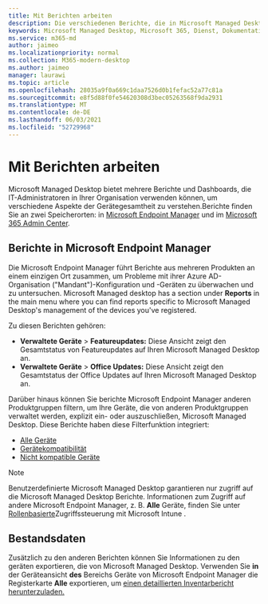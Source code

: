 ```yaml
---
title: Mit Berichten arbeiten
description: Die verschiedenen Berichte, die in Microsoft Managed Desktop
keywords: Microsoft Managed Desktop, Microsoft 365, Dienst, Dokumentation
ms.service: m365-md
author: jaimeo
ms.localizationpriority: normal
ms.collection: M365-modern-desktop
ms.author: jaimeo
manager: laurawi
ms.topic: article
ms.openlocfilehash: 28035a9f0a669c1daa7526d0b1fefac52a77c81a
ms.sourcegitcommit: e8f5d88f0fe54620308d3bec05263568f9da2931
ms.translationtype: MT
ms.contentlocale: de-DE
ms.lasthandoff: 06/03/2021
ms.locfileid: "52729968"
---
```

# <a name="work-with-reports"></a>Mit Berichten arbeiten

Microsoft Managed Desktop bietet mehrere Berichte und Dashboards, die IT-Administratoren in Ihrer Organisation verwenden können, um verschiedene Aspekte der Gerätegesamtheit zu verstehen.Berichte finden Sie an zwei Speicherorten: in [Microsoft Endpoint Manager](https://endpoint.microsoft.com) und im [Microsoft 365 Admin Center](https://admin.microsoft.com/adminportal/home?previewoff=false#/microsoftmanageddesktop). 

## <a name="reports-in-microsoft-endpoint-manager"></a>Berichte in Microsoft Endpoint Manager

Die Microsoft Endpoint Manager führt Berichte aus mehreren Produkten an einem einzigen Ort zusammen, um Probleme mit ihrer Azure AD-Organisation ("Mandant")-Konfiguration und -Geräten zu überwachen und zu untersuchen. Microsoft Managed desktop has a section under **Reports** in the main menu where you can find reports specific to Microsoft Managed Desktop's management of the devices you've registered.

Zu diesen Berichten gehören:
- **Verwaltete Geräte**  >  **Featureupdates:** Diese Ansicht zeigt den Gesamtstatus von Featureupdates auf Ihren Microsoft Managed Desktop an.
- **Verwaltete Geräte**  >  **Office Updates:** Diese Ansicht zeigt den Gesamtstatus der Office Updates auf Ihren Microsoft Managed Desktop an.

Darüber hinaus können Sie berichte Microsoft Endpoint Manager anderen Produktgruppen filtern, um Ihre Geräte, die von anderen Produktgruppen verwaltet werden, explizit ein- oder auszuschließen, Microsoft Managed Desktop. Diese Berichte haben diese Filterfunktion integriert:

- [Alle Geräte](/mem/intune/remote-actions/device-management#get-to-your-devices)
- [Gerätekompatibilität](/mem/intune/fundamentals/reports#device-compliance-report-organizational)
- [Nicht kompatible Geräte](/mem/intune/fundamentals/reports#noncompliant-devices-report-operational)

> [!NOTE]
> Benutzerdefinierte Microsoft Managed Desktop garantieren nur zugriff auf die Microsoft Managed Desktop Berichte. Informationen zum Zugriff auf andere Microsoft Endpoint Manager, z. B. **Alle** Geräte, finden Sie unter [Rollenbasierte](/mem/intune/fundamentals/role-based-access-control)Zugriffssteuerung mit Microsoft Intune . 


 ## <a name="inventory-data"></a>Bestandsdaten

Zusätzlich zu den anderen Berichten können Sie Informationen zu den geräten exportieren, die von Microsoft Managed Desktop. Verwenden Sie **in** der Geräteansicht **des** Bereichs Geräte von Microsoft Endpoint Manager die Registerkarte **Alle** exportieren, um [einen detaillierten Inventarbericht herunterzuladen.](device-inventory-report.md)